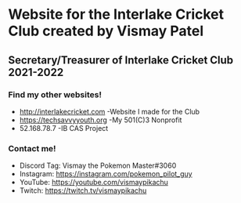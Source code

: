 # Website for the Interlake Cricket Club created by Vismay Patel

## Secretary/Treasurer of Interlake Cricket Club 2021-2022

### Find my other websites!

- http://interlakecricket.com  -Website I made for the Club
- https://techsavvyyouth.org  -My 501(C)3 Nonprofit
- 52.168.78.7                 -IB CAS Project

### Contact me!

- Discord Tag: Vismay the Pokemon Master#3060
- Instagram: https://instagram.com/pokemon_pilot_guy
- YouTube: https://youtube.com/vismaypikachu
- Twitch: https://twitch.tv/vismaypikachu
